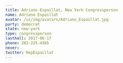 ```yaml
---
title: Adriano Espaillat, New York Congressperson
name: Adriano Espaillat
avatar: /ui/img/avatars/Adriano_Espaillat.jpg
party: democrat
state: new-york
type: congressperson
lasthall: 2017-06-17
phone: 202-225-4365
never: 
twitter: RepEspaillat
---
```

